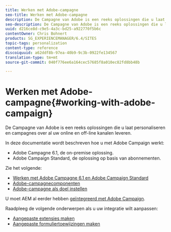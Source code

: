 ```yaml
---
title: Werken met Adobe-campagne
seo-title: Werken met Adobe-campagne
description: De Campagne van Adobe is een reeks oplossingen die u laat personaliseren en campagnes over al uw online en off-line kanalen leveren.
seo-description: De Campagne van Adobe is een reeks oplossingen die u laat personaliseren en campagnes over al uw online en off-line kanalen leveren.
uuid: d216ce8d-c9e5-4a3c-bd25-a922770f5b6c
contentOwner: Chris Bohnert
products: SG_EXPERIENCEMANAGER/6.4/SITES
topic-tags: personalization
content-type: reference
discoiquuid: a62ddf8b-97ea-40b9-9c3b-0922fe134567
translation-type: tm+mt
source-git-commit: 040f776ee6a164cec57685f8a010ec82fd8bb48b

---
```



# Werken met Adobe-campagne{#working-with-adobe-campaign}

De Campagne van Adobe is een reeks oplossingen die u laat personaliseren en campagnes over al uw online en off-line kanalen leveren.

In deze documentatie wordt beschreven hoe u met Adobe Campaign werkt:

* Adobe Campagne 6.1, de on-premise oplossing.
* Adobe Campaign Standard, de oplossing op basis van abonnementen.

Zie het volgende:

* [Werken met Adobe Campagne 6.1 en Adobe Campaign Standard](/help/sites-classic-ui-authoring/classic-personalization-ac-campaign.md)
* [Adobe-campagnecomponenten](/help/sites-classic-ui-authoring/classic-personalization-ac-components.md)
* [Adobe-campagne als doel instellen](/help/sites-classic-ui-authoring/classic-personalization-ac-target.md)

U moet AEM al eerder hebben [geïntegreerd met Adobe Campaign](/help/sites-administering/campaign.md).

Raadpleeg de volgende onderwerpen als u uw integratie wilt aanpassen:

* [Aangepaste extensies maken](/help/sites-developing/extending-campaign-extensions.md)
* [Aangepaste formuliertoewijzingen maken](/help/sites-developing/extending-campaign-form-mapping.md)

